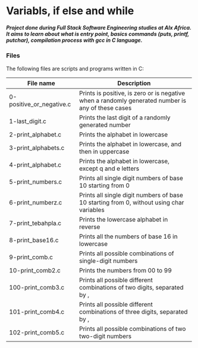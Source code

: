 # Variabls, if else and while

##### Project done during Full Stack Software Engineering studies at Alx Africa. It aims to learn about what is entry point, basics commands (puts, printf, putchar), compilation process with gcc in C language.

### Files
The following files are scripts and programs written in C:

| File name | Description |
| --- | --- |
| 0-positive_or_negative.c | Prints is positive, is zero or is negative when a randomly generated number is any of these cases |
| 1-last_digit.c | 	Prints the last digit of a randomly generated number |
| 2-print_alphabet.c | Prints the alphabet in lowercase |
| 3-print_alphabets.c | Prints the alphabet in lowercase, and then in uppercase |
| 4-print_alphabet.c | Prints the alphabet in lowercase, except q and e letters |
| 5-print_numbers.c | Prints all single digit numbers of base 10 starting from 0 |
| 6-print_numberz.c | Prints all single digit numbers of base 10 starting from 0, without using char variables |
| 7-print_tebahpla.c | Prints the lowercase alphabet in reverse |
| 8-print_base16.c | Prints all the numbers of base 16 in lowercase |
| 9-print_comb.c | 	Prints all possible combinations of single-digit numbers |
| 10-print_comb2.c | Prints the numbers from 00 to 99 |
| 100-print_comb3.c	| Prints all possible different combinations of two digits, separated by , |
| 101-print_comb4.c	| Prints all possible different combinations of three digits, separated by , |
| 102-print_comb5.c	| Prints all possible combinations of two two-digit numbers |
